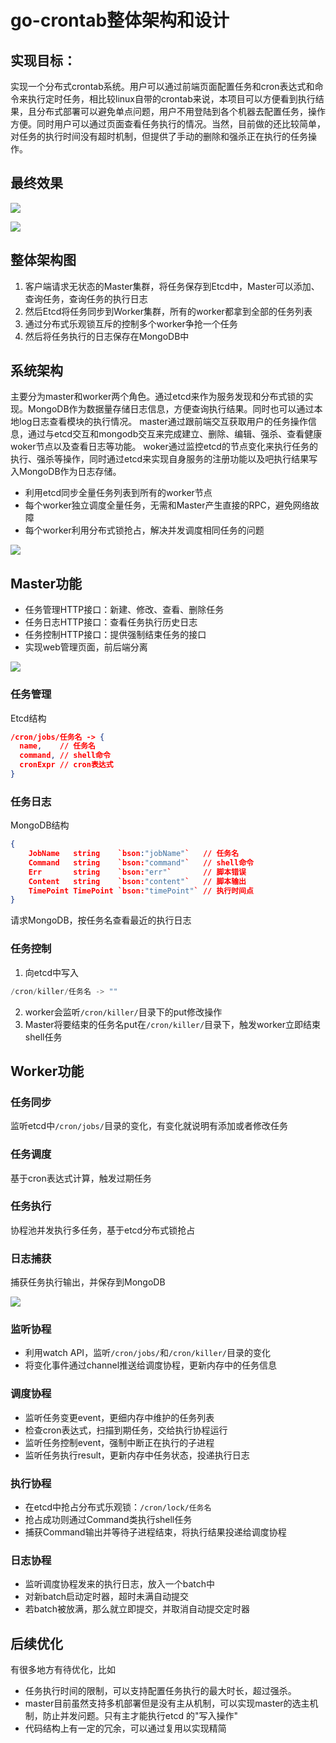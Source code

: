 # go-crontab整体架构和设计
## 实现目标：
实现一个分布式crontab系统。用户可以通过前端页面配置任务和cron表达式和命令来执行定时任务，相比较linux自带的crontab来说，本项目可以方便看到执行结果，且分布式部署可以避免单点问题，用户不用登陆到各个机器去配置任务，操作方便。同时用户可以通过页面查看任务执行的情况。当然，目前做的还比较简单，对任务的执行时间没有超时机制，但提供了手动的删除和强杀正在执行的任务操作。

## 最终效果
![](https://img-blog.csdnimg.cn/20190408114017412.png?x-oss-process=image/watermark,type_ZmFuZ3poZW5naGVpdGk,shadow_10,text_aHR0cHM6Ly9ibG9nLmNzZG4ubmV0L29YaWFvQnVEaW5n,size_16,color_FFFFFF,t_70)

![](https://img-blog.csdnimg.cn/20190408114017412.png?x-oss-process=image/watermark,type_ZmFuZ3poZW5naGVpdGk,shadow_10,text_aHR0cHM6Ly9ibG9nLmNzZG4ubmV0L29YaWFvQnVEaW5n,size_16,color_FFFFFF,t_70)

## 整体架构图


1. 客户端请求无状态的Master集群，将任务保存到Etcd中，Master可以添加、查询任务，查询任务的执行日志
2. 然后Etcd将任务同步到Worker集群，所有的worker都拿到全部的任务列表
3. 通过分布式乐观锁互斥的控制多个worker争抢一个任务
4. 然后将任务执行的日志保存在MongoDB中

## 系统架构
主要分为master和worker两个角色。通过etcd来作为服务发现和分布式锁的实现。MongoDB作为数据量存储日志信息，方便查询执行结果。同时也可以通过本地log日志查看模块的执行情况。
master通过跟前端交互获取用户的任务操作信息，通过与etcd交互和mongodb交互来完成建立、删除、编辑、强杀、查看健康woker节点以及查看日志等功能。
woker通过监控etcd的节点变化来执行任务的执行、强杀等操作，同时通过etcd来实现自身服务的注册功能以及吧执行结果写入MongoDB作为日志存储。

- 利用etcd同步全量任务列表到所有的worker节点
- 每个worker独立调度全量任务，无需和Master产生直接的RPC，避免网络故障
- 每个worker利用分布式锁抢占，解决并发调度相同任务的问题

![](https://img-blog.csdnimg.cn/20190408114226494.png?x-oss-process=image/watermark,type_ZmFuZ3poZW5naGVpdGk,shadow_10,text_aHR0cHM6Ly9ibG9nLmNzZG4ubmV0L29YaWFvQnVEaW5n,size_16,color_FFFFFF,t_70)

## Master功能

- 任务管理HTTP接口：新建、修改、查看、删除任务
- 任务日志HTTP接口：查看任务执行历史日志
- 任务控制HTTP接口：提供强制结束任务的接口
- 实现web管理页面，前后端分离

![](https://img-blog.csdnimg.cn/20190408115015775.png?x-oss-process=image/watermark,type_ZmFuZ3poZW5naGVpdGk,shadow_10,text_aHR0cHM6Ly9ibG9nLmNzZG4ubmV0L29YaWFvQnVEaW5n,size_16,color_FFFFFF,t_70)

### 任务管理

Etcd结构

```json
/cron/jobs/任务名 -> {
  name,    // 任务名
  command, // shell命令
  cronExpr // cron表达式
}
```

### 任务日志

MongoDB结构

```json
{
	JobName   string    `bson:"jobName"`   // 任务名
	Command   string    `bson:"command"`   // shell命令
	Err       string    `bson:"err"`       // 脚本错误
	Content   string    `bson:"content"`   // 脚本输出
	TimePoint TimePoint `bson:"timePoint"` // 执行时间点
}
```

请求MongoDB，按任务名查看最近的执行日志

### 任务控制

1. 向etcd中写入

```go
/cron/killer/任务名 -> ""
```

2. worker会监听`/cron/killer/`目录下的put修改操作
3. Master将要结束的任务名put在`/cron/killer/`目录下，触发worker立即结束shell任务



## Worker功能

### 任务同步

监听etcd中`/cron/jobs/`目录的变化，有变化就说明有添加或者修改任务

### 任务调度

基于cron表达式计算，触发过期任务

### 任务执行

协程池并发执行多任务，基于etcd分布式锁抢占

### 日志捕获

捕获任务执行输出，并保存到MongoDB

![](https://img-blog.csdnimg.cn/20190408114948343.png?x-oss-process=image/watermark,type_ZmFuZ3poZW5naGVpdGk,shadow_10,text_aHR0cHM6Ly9ibG9nLmNzZG4ubmV0L29YaWFvQnVEaW5n,size_16,color_FFFFFF,t_70)



### 监听协程

- 利用watch API，监听`/cron/jobs/`和`/cron/killer/`目录的变化
- 将变化事件通过channel推送给调度协程，更新内存中的任务信息

### 调度协程

- 监听任务变更event，更细内存中维护的任务列表
- 检查cron表达式，扫描到期任务，交给执行协程运行
- 监听任务控制event，强制中断正在执行的子进程
- 监听任务执行result，更新内存中任务状态，投递执行日志

### 执行协程

- 在etcd中抢占分布式乐观锁：`/cron/lock/任务名`
- 抢占成功则通过Command类执行shell任务
- 捕获Command输出并等待子进程结束，将执行结果投递给调度协程

### 日志协程

- 监听调度协程发来的执行日志，放入一个batch中
- 对新batch启动定时器，超时未满自动提交
- 若batch被放满，那么就立即提交，并取消自动提交定时器



## 后续优化

有很多地方有待优化，比如

- 任务执行时间的限制，可以支持配置任务执行的最大时长，超过强杀。
- master目前虽然支持多机部署但是没有主从机制，可以实现master的选主机制，防止并发问题。只有主才能执行etcd 的"写入操作"
- 代码结构上有一定的冗余，可以通过复用以实现精简

